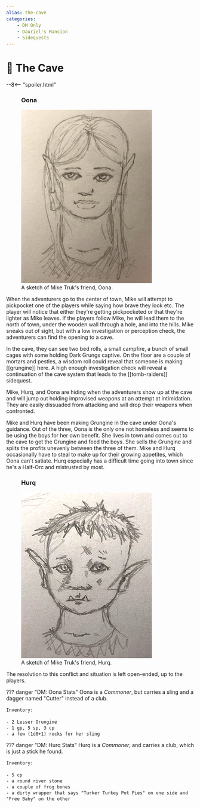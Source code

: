 ```yaml
---
alias: the-cave
categories:
    - DM Only
    - Dauriel's Mansion
    - Sidequests
---
```

# 🔐 The Cave

--8<-- "spoiler.html"

<figure class="infobox right">
  <h3>Oona</h3>
  <a href="/assets/images/oona-full.png">
    <img src="/assets/images/oona-tiny.png" />
  </a>
  <figcaption>
    A sketch of Mike Truk's friend, Oona.
  </figcaption>
</figure>

When the adventurers go to the center of town, Mike will attempt to pickpocket one of the players while saying how brave they look etc. The player will notice that either they're getting pickpocketed or that they're lighter as Mike leaves. If the players follow Mike, he will lead them to the north of town, under the wooden wall through a hole, and into the hills. Mike sneaks out of sight, but with a low investigation or perception check, the adventurers can find the opening to a cave.

In the cave, they can see two bed rolls, a small campfire, a bunch of small cages with some holding Dark Grungs captive. On the floor are a couple of mortars and pestles, a wisdom roll could reveal that someone is making [[grungine]] here. A high enough investigation check will reveal a continuation of the cave system that leads to the [[tomb-raiders]] sidequest.

Mike, Hurq, and Oona are hiding when the adventurers show up at the cave and will jump out holding improvised weapons at an attempt at intimidation. They are easily dissuaded from attacking and will drop their weapons when confronted.

Mike and Hurq have been making Grungine in the cave under Oona's guidance. Out of the three, Oona is the only one not homeless and seems to be using the boys for her own benefit. She lives in town and comes out to the cave to get the Grungine and feed the boys. She sells the Grungine and splits the profits unevenly between the three of them. Mike and Hurq occasionally have to steal to make up for their growing appetites, which Oona can't satiate. Hurq especially has a difficult time going into town since he's a Half-Orc and mistrusted by most.

<figure class="infobox right">
  <h3>Hurq</h3>
  <a href="/assets/images/hurq-turker-full.png">
    <img src="/assets/images/hurq-turker-tiny.png" />
  </a>
  <figcaption>
    A sketch of Mike Truk's friend, Hurq.
  </figcaption>
</figure>

The resolution to this conflict and situation is left open-ended, up to the players.

??? danger "DM: Oona Stats"
    Oona is a *Commoner*, but carries a sling and a dagger named "Cutter" instead of a club.

    Inventory:

    - 2 Lesser Grungine
    - 1 gp, 5 sp, 3 cp
    - a few (1d8+1) rocks for her sling

??? danger "DM: Hurq Stats"
    Hurq is a *Commoner*, and carries a club, which is just a stick he found.

    Inventory:

    - 5 cp
    - a round river stone
    - a couple of frog bones
    - a dirty wrapper that says "Turker Turkey Pot Pies" on one side and "Free Baby" on the other
